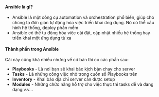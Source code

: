 #### Ansible là gì?
- Ansible là một công cụ automation và orchestration phổ biến, giúp cho chúng ta đơn giản tự động hóa việc triển khai ứng dụng. Nó có thể cấu hình hệ thống, deploy phần mềm
- Ansible có thể tự động hóa việc cài đặt, cập nhật nhiều hệ thống hay triển khai một ứng dụng từ xa

#### Thành phần trong Ansible
Cái này cũng khá nhiều nhưng về cơ bản thì có các phần sau:
- **Playbooks** - Là nơi bạn sẽ khai báo kịch bản chạy cho server
- **Tasks** - Là những công việc nhỏ trong cuốn sổ Playbooks trên
- **Inventory** - Khai báo địa chỉ server cần được setup
- **Modules** - Những chức năng hỗ trợ cho việc thực thi tasks dễ và đang dạng
v.v…
